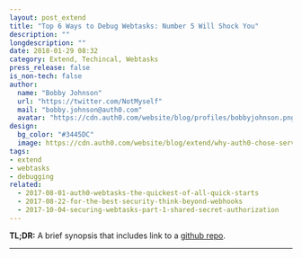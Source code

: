```yaml
---
layout: post_extend
title: "Top 6 Ways to Debug Webtasks: Number 5 Will Shock You"
description: ""
longdescription: ""
date: 2018-01-29 08:32
category: Extend, Techincal, Webtasks
press_release: false
is_non-tech: false
author:
  name: "Bobby Johnson"
  url: "https://twitter.com/NotMyself"
  mail: "bobby.johnson@auth0.com"
  avatar: "https://cdn.auth0.com/website/blog/profiles/bobbyjohnson.png"
design:
  bg_color: "#3445DC"
  image: https://cdn.auth0.com/website/blog/extend/why-auth0-chose-serverless-extensibility/logo.png
tags:
- extend
- webtasks
- debugging
related:
  - 2017-08-01-auth0-webtasks-the-quickest-of-all-quick-starts
  - 2017-08-22-for-the-best-security-think-beyond-webhooks
  - 2017-10-04-securing-webtasks-part-1-shared-secret-authorization
---
```


**TL;DR:** A brief synopsis that includes link to a [github repo](http://www.github.com/).

---
